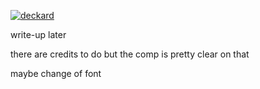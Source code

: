 [![deckard](https://s3-us-west-2.amazonaws.com/s.cdpn.io/73058/deckard.svg)](http://rec-convo-the-edge.surge.sh/#pan1)

write-up later

there are credits to do but the comp is pretty clear on that

maybe change of font


